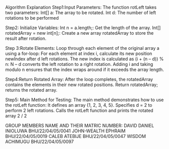 
Algorithm Explanation
Step1:Input Parameters: The function rotLeft takes two parameters:
Int[] a: The array to be rotated.
Int d: The number of left rotations to be performed

Step2: Initialize Variables: Int n = a.length;: Get the length of the array.
Int[] rotatedArray = new int[n];: Create a new array rotatedArray to store the result after rotation.

Step 3:Rotate Elements: Loop through each element of the original array a using a for-loop:
For each element at index i, calculate its new position newIndex after d left rotations.
The new index is calculated as (i + (n – d)) % n:
N – d converts the left rotation to a right rotation.
Adding i and taking modulo n ensures that the index wraps around if it exceeds the array length.

Step4:Return Rotated Array: After the loop completes, the rotatedArray contains the elements in their new rotated positions. Return rotatedArray; returns the rotated array.

Step5: Main Method for Testing: The main method demonstrates how to use the rotLeft function: It defines an array {1, 2, 3, 4, 5}. Specifies d = 2 to perform 2 left rotations. Calls the rotLeft function and prints the rotated array
2 / 2

GROUP MEMBERS NAME AND THEIR MATRIC NUMBER:
DAVID DANIEL INIOLUWA BHU/22/04/05/0041
JOHN-WEALTH EPHRAIM BHU/22/04/05/0019
CALEB ATEBIJE BHU/22/04/05/0047
WISDOM ACHIMUGU BHU/22/04/05/0097

